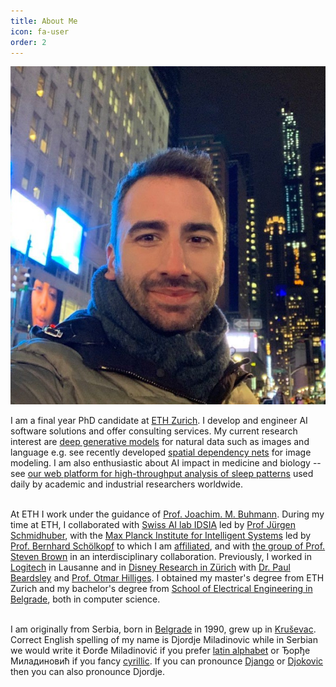 ```yaml
---
title: About Me
icon: fa-user
order: 2
---
```


<a><img src="assets/images/main.jpg" class="main-img"/></a>

I am a final year PhD candidate at [ETH Zurich](https://ethz.ch/en.html). 
I develop and engineer AI software solutions and offer consulting services. 
My current research interest are [deep generative models](https://deepgenerativemodels.github.io/notes/introduction/) for natural data such as images and language e.g. see recently developed [spatial dependency nets](https://openreview.net/forum?id=I4c4K9vBNny) for image modeling.
I am also enthusiastic about AI impact in medicine and biology -- see [our web platform for high-throughput analysis of sleep patterns](https://sleeplearning.ethz.ch/) used daily by academic and industrial researchers worldwide.
<br><br>


At ETH I work under the guidance of 
[Prof. Joachim. M. Buhmann](https://inf.ethz.ch/people/person-detail.buhmann.html).
During my time at ETH, I collaborated with [Swiss AI lab IDSIA](http://idsia.ch/) led by [Prof Jürgen Schmidhuber](https://people.idsia.ch/~juergen/), 
with the [Max Planck Institute for Intelligent Systems](http://ei.is.tuebingen.mpg.de/) led by [Prof. 
Bernhard Schölkopf](http://ei.is.tuebingen.mpg.de/person/bs) to which I am [affiliated](https://ei.is.mpg.de/person/dmiladinovic), 
and with [the group of Prof. Steven Brown](https://www.pharma.uzh.ch/en/research/chronobiology/areas/chronobiology.html) in an interdisciplinary collaboration.
Previously, I worked in [Logitech](https://www.logitech.com/en-ch) in Lausanne 
and in [Disney Research in Zürich](https://studios.disneyresearch.com/about-us/) with [Dr. Paul Beardsley](https://studios.disneyresearch.com/people/paul-beardsley/) and [Prof. Otmar Hilliges](https://ait.ethz.ch/people/hilliges/).
I obtained my master's degree from ETH Zurich and my bachelor's degree from [School of Electrical Engineering in Belgrade](https://www.etf.bg.ac.rs/en#gsc.tab=0), both in computer science.
<br><br>

I am originally from Serbia, born in [Belgrade](https://en.wikipedia.org/wiki/Belgrade) in 1990, grew up in [Kruševac](https://en.wikipedia.org/wiki/Kru%C5%A1evac). Correct English spelling of my name is Djordje Miladinovic 
while in Serbian we would write it Đorđe Miladinović if you prefer [latin alphabet](https://en.wikipedia.org/wiki/Gaj%27s_Latin_alphabet)
or Ђорђе Миладиновић if you fancy [cyrillic](https://en.wikipedia.org/wiki/Serbian_Cyrillic_alphabet). If you can pronounce [Django](https://www.imdb.com/title/tt1853728/) or [Djokovic](https://novakdjokovic.com/en/) then you can also pronounce Djordje.
<br><br>
